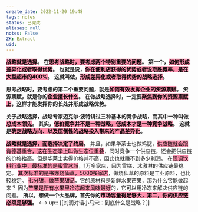 ```yaml
---
create_date: 2022-11-20 19:48
tags: notes
status: 已完成
aliases: null
notes: False
ZK: Extract
uid: 
---
```


**<mark style="background: #FF5582A6;">战略就是选择</mark>。**
**在<mark style="background: #FF5582A6;">思考战略时，要考虑两个特别重要的问题</mark>。**
**第一个，<mark style="background: #FF5582A6;">如何形成差异化或者取得优势</mark>。**
**也就是说，<mark style="background: #FF5582A6;">你在便利店获得的优势或者说取胜概率，是在大型超市的400%</mark>。**
**这就叫做，<mark style="background: #FF5582A6;">形成差异化或者取得优势的战略选择</mark>。**

**思考战略时，要考虑的第二个重要问题，就是<mark style="background: #FF5582A6;">如何有效发挥企业的资源禀赋</mark>。**
**资源禀赋，就是你的<mark style="background: #FF5582A6;">企业擅长什么</mark>。**
**在做战略选择时，一定要<mark style="background: #FF5582A6;">聚焦到你的资源禀赋上</mark>，这样才能发挥你的长处并形成战略优势。**

**关于战略选择，战略专家迈克尔·波特讲过三种基本的竞争战略，而其中一种叫做<mark style="background: #FF5582A6;">总成本领先</mark>。**
**其实，<mark style="background: #FF5582A6;">低价竞争并不是一种战略，低成本才是一种竞争战略</mark>。**
**这就是<mark style="background: #FF5582A6;">确定战略方向、以及压倒性的战略投入带来的产品差异化</mark>。**

**<mark style="background: #FF5582A6;">战略就是选择，而选择决定了终局</mark>。**
并且，如果华莱士也做鸡腿，<mark style="background: #FF5582A6;">供应链就会跟肯德基重合，这在生态学上叫做生态位重叠</mark>，同时竞争一个供应链，还会把供应链的价格抬高。但是华莱士卖得价格并不高，因此也就赚不到多少利润。
在<mark style="background: #FF5582A6;">现调饮料行业中，最标准的是蜜雪冰城</mark>，1万多家店，因为雪糕、冰激淋的供应链最稳定。
<mark style="background: #FF5582A6;">其次标准的是书亦烧仙草，5000多家店</mark>，做烧仙草的原料是工业原料，也比较稳定。
<mark style="background: #FF5582A6;">七分甜，做芒果甜品</mark>，它的原材料是新鲜水果芒果，那为什么它能做起来？
因为<mark style="background: #FF5582A6;">芒果是所有水果里冷冻起来风味最好</mark>的，它可以用冷冻来解决供应链的问题。
**所以，想做一个大品牌，首先你的<mark style="background: #FF5582A6;">市场容量得足够大，第二，你的供应链必须足够强</mark>。**
<-->
up:: [[刘润对话小马宋：到底什么是战略？]]
